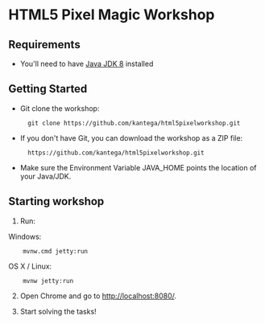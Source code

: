 # HTML5 Pixel Magic Workshop #

## Requirements ##

* You'll need to have [Java JDK 8](http://www.oracle.com/technetwork/java/javase/downloads/index.html) installed


## Getting Started ##

* Git clone the workshop:

        git clone https://github.com/kantega/html5pixelworkshop.git

* If you don't have Git, you can download the workshop as a ZIP file:

        https://github.com/kantega/html5pixelworkshop.git

* Make sure the Environment Variable JAVA_HOME points the location of your Java/JDK.

## Starting workshop ##


1. Run:

Windows:

        mvnw.cmd jetty:run

OS X / Linux:

        mvnw jetty:run

2. Open Chrome and go to [http://localhost:8080/](http://localhost:8080/).


3. Start solving the tasks!